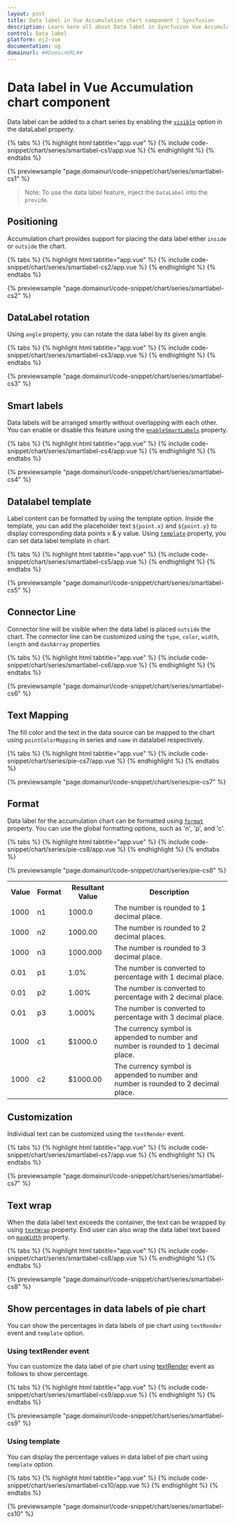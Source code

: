 ```yaml
---
layout: post
title: Data label in Vue Accumulation chart component | Syncfusion
description: Learn here all about Data label in Syncfusion Vue Accumulation chart component of Syncfusion Essential JS 2 and more.
control: Data label 
platform: ej2-vue
documentation: ug
domainurl: ##DomainURL##
---
```


# Data label in Vue Accumulation chart component

Data label can be added to a chart series by enabling the [`visible`](https://ej2.syncfusion.com/vue/documentation/api/accumulation-chart/accumulationDataLabelSettings/#visible) option in the dataLabel property.

{% tabs %}
{% highlight html tabtitle="app.vue" %}
{% include code-snippet/chart/series/smartlabel-cs1/app.vue %}
{% endhighlight %}
{% endtabs %}
        
{% previewsample "page.domainurl/code-snippet/chart/series/smartlabel-cs1" %}

>Note: To use the data label feature, inject the `DataLabel` into the `provide`.

## Positioning

Accumulation chart provides support for placing the data label either `inside` or `outside` the chart.

{% tabs %}
{% highlight html tabtitle="app.vue" %}
{% include code-snippet/chart/series/smartlabel-cs2/app.vue %}
{% endhighlight %}
{% endtabs %}
        
{% previewsample "page.domainurl/code-snippet/chart/series/smartlabel-cs2" %}

## DataLabel rotation

Using `angle` property, you can rotate the data label by its given angle.

{% tabs %}
{% highlight html tabtitle="app.vue" %}
{% include code-snippet/chart/series/smartlabel-cs3/app.vue %}
{% endhighlight %}
{% endtabs %}
        
{% previewsample "page.domainurl/code-snippet/chart/series/smartlabel-cs3" %}

## Smart labels

Data labels will be arranged smartly without overlapping with each other. You can enable or disable this feature using the [`enableSmartLabels`](https://ej2.syncfusion.com/vue/documentation/api/accumulation-chart/accumulationChartModel/#enablesmartlabels) property.

{% tabs %}
{% highlight html tabtitle="app.vue" %}
{% include code-snippet/chart/series/smartlabel-cs4/app.vue %}
{% endhighlight %}
{% endtabs %}
        
{% previewsample "page.domainurl/code-snippet/chart/series/smartlabel-cs4" %}

## Datalabel template

Label content can be formatted by using the template option. Inside the template, you can add the placeholder text `${point.x}` and `${point.y}` to display corresponding data points x & y value. Using [`template`](https://ej2.syncfusion.com/vue/documentation/api/accumulation-chart/accumulationDataLabelSettings/#template) property, you can set data label
template in chart.

{% tabs %}
{% highlight html tabtitle="app.vue" %}
{% include code-snippet/chart/series/smartlabel-cs5/app.vue %}
{% endhighlight %}
{% endtabs %}
        
{% previewsample "page.domainurl/code-snippet/chart/series/smartlabel-cs5" %}

## Connector Line

Connector line will be visible when the data label is placed `outside` the chart. The connector line can be customized using the `type`, `color`, `width`, `length` and `dashArray` properties

{% tabs %}
{% highlight html tabtitle="app.vue" %}
{% include code-snippet/chart/series/smartlabel-cs6/app.vue %}
{% endhighlight %}
{% endtabs %}
        
{% previewsample "page.domainurl/code-snippet/chart/series/smartlabel-cs6" %}

## Text Mapping

The fill color and the text in the data source can be mapped to the chart using `pointColorMapping` in series and `name` in datalabel respectively.

{% tabs %}
{% highlight html tabtitle="app.vue" %}
{% include code-snippet/chart/series/pie-cs7/app.vue %}
{% endhighlight %}
{% endtabs %}
        
{% previewsample "page.domainurl/code-snippet/chart/series/pie-cs7" %}

## Format

Data label for the accumulation chart can be formatted using [`format`](https://ej2.syncfusion.com/vue/documentation/api/accumulation-chart/accumulationChartModel/#format) property. You can use the global formatting options, such as 'n', 'p', and 'c'.

{% tabs %}
{% highlight html tabtitle="app.vue" %}
{% include code-snippet/chart/series/pie-cs8/app.vue %}
{% endhighlight %}
{% endtabs %}
        
{% previewsample "page.domainurl/code-snippet/chart/series/pie-cs8" %}
<table>
  <tr>
    <th>Value</th>
    <th>Format</th>
    <th>Resultant Value</th>
    <th>Description</th>
  </tr>
  <tr>
    <td>1000</td>
    <td>n1</td>
    <td>1000.0</td>
    <td>The number is rounded to 1 decimal place.</td>
  </tr>
  <tr>
    <td>1000</td>
    <td>n2</td>
    <td>1000.00</td>
    <td>The number is rounded to 2 decimal places.</td>
  </tr>
   <tr>
    <td>1000</td>
    <td>n3</td>
    <td>1000.000</td>
    <td>The number is rounded to 3 decimal place.</td>
  </tr>
  <tr>
    <td>0.01</td>
    <td>p1</td>
    <td>1.0%</td>
    <td>The number is converted to percentage with 1 decimal place.</td>
  </tr>
  <tr>
    <td>0.01</td>
    <td>p2</td>
    <td>1.00%</td>
    <td>The number is converted to percentage with 2 decimal place.</td>
  </tr>
   <tr>
    <td>0.01</td>
    <td>p3</td>
    <td>1.000%</td>
    <td>The number is converted to percentage with 3 decimal place.</td>
  </tr>
  <tr>
    <td>1000</td>
    <td>c1</td>
    <td>$1000.0</td>
    <td>The currency symbol is appended to number and number is rounded to 1 decimal place.</td>
  </tr>
   <tr>
    <td>1000</td>
    <td>c2</td>
    <td>$1000.00</td>
    <td>The currency symbol is appended to number and number is rounded to 2 decimal place.</td>
  </tr>
</table>

## Customization

Individual text can be customized using the `textRender` event.

{% tabs %}
{% highlight html tabtitle="app.vue" %}
{% include code-snippet/chart/series/smartlabel-cs7/app.vue %}
{% endhighlight %}
{% endtabs %}
        
{% previewsample "page.domainurl/code-snippet/chart/series/smartlabel-cs7" %}

## Text wrap

When the data label text exceeds the container, the text can be wrapped by using [`textWrap`](https://ej2.syncfusion.com/vue/documentation/api/accumulation-chart/accumulationDataLabelSettings/#textwrap) property. End user can also wrap the data label text based on [`maxWidth`](https://ej2.syncfusion.com/vue/documentation/api/accumulation-chart/accumulationDataLabelSettings/#maxwidth) property.

{% tabs %}
{% highlight html tabtitle="app.vue" %}
{% include code-snippet/chart/series/smartlabel-cs8/app.vue %}
{% endhighlight %}
{% endtabs %}
        
{% previewsample "page.domainurl/code-snippet/chart/series/smartlabel-cs8" %}

## Show percentages in data labels of pie chart

You can show the percentages in data labels of pie chart using `textRender` event and `template` option.

### Using textRender event

You can customize the data label of pie chart using [textRender](https://ej2.syncfusion.com/vue/documentation/api/accumulation-chart#textrender) event as follows to show percentage.

{% tabs %}
{% highlight html tabtitle="app.vue" %}
{% include code-snippet/chart/series/smartlabel-cs9/app.vue %}
{% endhighlight %}
{% endtabs %}
        
{% previewsample "page.domainurl/code-snippet/chart/series/smartlabel-cs9" %}

### Using template

You can display the percentage values in data label of pie chart using `template` option.

{% tabs %}
{% highlight html tabtitle="app.vue" %}
{% include code-snippet/chart/series/smartlabel-cs10/app.vue %}
{% endhighlight %}
{% endtabs %}
        
{% previewsample "page.domainurl/code-snippet/chart/series/smartlabel-cs10" %}

